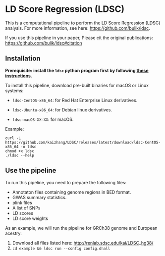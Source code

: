 # LD Score Regression (LDSC)

This is a computational pipeline to perform the LD Score Regression (LDSC) analysis.
For more information, see here: https://github.com/bulik/ldsc.

If you use this pipeline in your paper, 
Please cit the original publications: https://github.com/bulik/ldsc#citation

## Installation

**Prerequisite: install the `ldsc` python program first by following [these instructions](https://github.com/bulik/ldsc#getting-started).**

To install this pipeline, download pre-built binaries for macOS or Linux systems:

- `ldsc-CentOS-x86_64`: for Red Hat Enterprise Linux derivatives.

- `ldsc-Ubuntu-x86_64`: for Debian linux derivatives.

- `ldsc-macOS-XX-XX`: for macOS.

Example:

```
curl -L https://github.com/kaizhang/LDSC/releases/latest/download/ldsc-CentOS-x86_64 -o ldsc
chmod +x ldsc
./ldsc --help
```

## Use the pipeline

To run this pipeline, you need to prepare the following files:

- Annotaton files containing genome regions in BED format.
- GWAS summary statistics.
- plink files
- A list of SNPs
- LD scores
- LD score weights

As an example, we will run the pipeline for GRCh38 genome and European acestry:

1. Download all files listed here: http://renlab.sdsc.edu/kai/LDSC_hg38/
2. `cd example && ldsc run --config config.dhall`